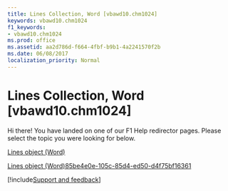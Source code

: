 ```yaml
---
title: Lines Collection, Word [vbawd10.chm1024]
keywords: vbawd10.chm1024
f1_keywords:
- vbawd10.chm1024
ms.prod: office
ms.assetid: aa2d786d-f664-4fbf-b9b1-4a2241570f2b
ms.date: 06/08/2017
localization_priority: Normal
---
```



# Lines Collection, Word [vbawd10.chm1024]

Hi there! You have landed on one of our F1 Help redirector pages. Please select the topic you were looking for below.

[Lines object (Word)](https://msdn.microsoft.com/library/d04aff17-bd9c-8340-f3ab-191da921ea79%28Office.15%29.aspx)

[Lines object (Word)85be4e0e-105c-85d4-ed50-d4f75bf16361](https://msdn.microsoft.com/library/85be4e0e-105c-85d4-ed50-d4f75bf16361%28Office.15%29.aspx)

[!include[Support and feedback](~/includes/feedback-boilerplate.md)]
